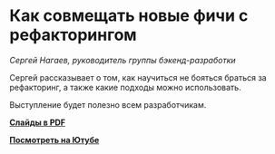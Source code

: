 # Как совмещать новые фичи с рефакторингом

_Сергей Нагаев, руководитель группы бэкенд-разработки_

Сергей рассказывает о том, как научиться не бояться браться за рефакторинг,
а также какие подходы можно использовать.

Выступление будет полезно всем разработчикам.

**[Слайды в PDF](refactoring.pdf)**

**[Посмотреть на Ютубе](https://youtu.be/ja3Elxk8VpQ)**
